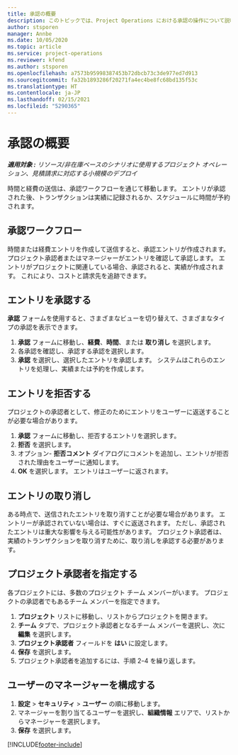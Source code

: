 ```yaml
---
title: 承認の概要
description: このトピックでは、Project Operations における承認の操作について説明します。
author: stsporen
manager: Annbe
ms.date: 10/05/2020
ms.topic: article
ms.service: project-operations
ms.reviewer: kfend
ms.author: stsporen
ms.openlocfilehash: a7573b95998387453b72dbcb73c3de977ed7d913
ms.sourcegitcommit: fa32b1893286f20271fa4ec4be8fc68bd135f53c
ms.translationtype: HT
ms.contentlocale: ja-JP
ms.lasthandoff: 02/15/2021
ms.locfileid: "5290365"
---
```

# <a name="approvals-overview"></a>承認の概要

_**適用対象 :** リソース/非在庫ベースのシナリオに使用するプロジェクト オペレーション、見積請求に対応する小規模のデプロイ_

時間と経費の送信は、承認ワークフローを通じて移動します。 エントリが承認された後、トランザクションは実績に記録されるか、スケジュールに時間が予約されます。

## <a name="approvals-workflow"></a>承認ワークフロー
時間または経費エントリを作成して送信すると、承認エントリが作成されます。 プロジェクト承認者またはマネージャーがエントリを確認して承認します。 エントリがプロジェクトに関連している場合、承認されると、実績が作成されます。 これにより、コストと請求先を追跡できます。 

## <a name="approve-an-entry"></a>エントリを承認する
**承認** フォームを使用すると、さまざまなビューを切り替えて、さまざまなタイプの承認を表示できます。
  
1. **承認** フォームに移動し、**経費**、**時間**、または **取り消し** を選択します。
2. 各承認を確認し、承認する承認を選択します。
3. **承認** を選択し、選択したエントリを承認します。
システムはこれらのエントリを処理し、実績または予約を作成します。

## <a name="reject-an-entry"></a>エントリを拒否する
プロジェクトの承認者として、修正のためにエントリをユーザーに返送することが必要な場合があります。
  
1. **承認** フォームに移動し、拒否するエントリを選択します。 
2. **拒否** を選択します。
3. オプション- **拒否コメント** ダイアログにコメントを追加し、エントリが拒否された理由をユーザーに通知します。
4. **OK** を選択します。 エントリはユーザーに返されます。
  
## <a name="recall-entries"></a>エントリの取り消し
ある時点で、送信されたエントリを取り消すことが必要な場合があります。 エントリーが承認されていない場合は、すぐに返送されます。 ただし、承認されたエントリは重大な影響を与える可能性があります。 プロジェクト承認者は、実績のトランザクションを取り消すために、取り消しを承認する必要があります。

## <a name="specify-project-approvers"></a>プロジェクト承認者を指定する
各プロジェクトには、多数のプロジェクト チーム メンバーがいます。 プロジェクトの承認者でもあるチーム メンバーを指定できます。

1. **プロジェクト** リストに移動し、リストからプロジェクトを開きます。
2. **チーム** タブで、プロジェクト承認者となるチーム メンバーを選択し、次に **編集** を選択します。
3. **プロジェクト承認者** フィールドを **はい** に設定します。
4. **保存** を選択します。
5. プロジェクト承認者を追加するには、手順 2ｰ4 を繰り返します。

## <a name="configure-the-users-manager"></a>ユーザーのマネージャーを構成する

1. **設定** > **セキュリティ** >  **ユーザー** の順に移動します。
2. マネージャーを割り当てるユーザーを選択し、**組織情報** エリアで、リストからマネージャーを選択します。 
3. **保存** を選択します。




[!INCLUDE[footer-include](../includes/footer-banner.md)]